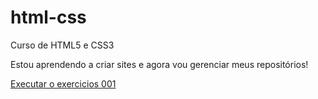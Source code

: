 # html-css
 Curso de HTML5 e CSS3

Estou aprendendo a criar sites e agora vou gerenciar meus repositórios!

<a href="https://higorsalessilva.github.io/html-css/exercicios/ex001/index.html"> Executar o exercicios 001</a>